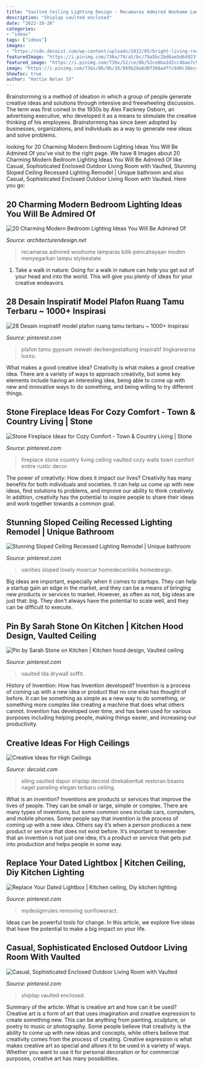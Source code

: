 ```yaml
---
title: "Vaulted Ceiling Lighting Design - Recamaras Admired Woohome Lamparas Bilik Pencahayaan Moden Menyegarkan Lampu Styleestate"
description: "Shiplap vaulted enclosed"
date: "2022-10-26"
categories:
- "ideas"
tags: ["ideas"]
images:
- "https://cdn.decoist.com/wp-content/uploads/2012/05/bright-living-room-with-high-ceiling.jpg"
featuredImage: "https://i.pinimg.com/736x/79/a5/bc/79a5bc2bd6ae5d64923f710621aaa74e.jpg"
featured_image: "https://i.pinimg.com/736x/52/ce/0b/52ce0ba1d2cc4bae7c9c31a95cbd771e.jpg"
image: "https://i.pinimg.com/736x/86/9b/28/869b28a6d8f366a4ffc9d0c38ecccabf.jpg"
ShowToc: true
author: "Hattie Nolan IV"
---
```



Brainstorming is a method of ideation in which a group of people generate creative ideas and solutions through intensive and freewheeling discussion. The term was first coined in the 1930s by Alex Faickney Osborn, an advertising executive, who developed it as a means to stimulate the creative thinking of his employees. Brainstorming has since been adopted by businesses, organizations, and individuals as a way to generate new ideas and solve problems.

	

		
looking for 20 Charming Modern Bedroom Lighting Ideas You Will Be Admired Of you've visit to the right page. We have 8 Images about 20 Charming Modern Bedroom Lighting Ideas You Will Be Admired Of like Casual, Sophisticated Enclosed Outdoor Living Room with Vaulted, Stunning Sloped Ceiling Recessed Lighting Remodel | Unique bathroom and also Casual, Sophisticated Enclosed Outdoor Living Room with Vaulted. Here you go:
		
    
## 20 Charming Modern Bedroom Lighting Ideas You Will Be Admired Of

<img loading=lazy src="https://cdn.architecturendesign.net/wp-content/uploads/2015/06/AD-Modern-Bedroom-Lighting-9.jpg" onerror="this.onerror=null;this.src='https://tse4.mm.bing.net/th?id=OIP.7YT25h3kUf0pX7_qnIHD_gHaLH&amp;pid=15.1';" alt="20 Charming Modern Bedroom Lighting Ideas You Will Be Admired Of">

_Source: architecturendesign.net_

>recamaras admired woohome lamparas bilik pencahayaan moden menyegarkan lampu styleestate. 

	

1) Take a walk in nature: Going for a walk in nature can help you get out of your head and into the world. This will give you plenty of ideas for your creative endeavors.

    
## 28 Desain Inspiratif Model Plafon Ruang Tamu Terbaru ~ 1000+ Inspirasi

<img loading=lazy src="https://i.pinimg.com/736x/86/9b/28/869b28a6d8f366a4ffc9d0c38ecccabf.jpg" onerror="this.onerror=null;this.src='https://tse2.mm.bing.net/th?id=OIP.hP5jX1DE2bU5RxNMQqtA9wHaLC&amp;pid=15.1';" alt="28 Desain inspiratif model plafon ruang tamu terbaru ~ 1000+ Inspirasi">

_Source: pinterest.com_

>plafon tamu gypsum mewah deckengestaltung inspiratif lingkarwarna luxxu. 

	

What makes a good creative idea?
Creativity is what makes a good creative idea. There are a variety of ways to approach creativity, but some key elements include having an interesting idea, being able to come up with new and innovative ways to do something, and being willing to try different things.

    
## Stone Fireplace Ideas For Cozy Comfort - Town &amp; Country Living | Stone

<img loading=lazy src="https://i.pinimg.com/736x/bc/14/47/bc14473bf6cc418825c6c819d3b959d9.jpg" onerror="this.onerror=null;this.src='https://tse1.mm.bing.net/th?id=OIP.Sc4xrC-IDXTC4miRToEoKAHaKI&amp;pid=15.1';" alt="Stone Fireplace Ideas for Cozy Comfort - Town &amp; Country Living | Stone">

_Source: pinterest.com_

>fireplace stone country living ceiling vaulted cozy walls town comfort entire rustic decor. 

	

The power of creativity: How does it impact our lives?
Creativity has many benefits for both individuals and societies. It can help us come up with new ideas, find solutions to problems, and improve our ability to think creatively. In addition, creativity has the potential to inspire people to share their ideas and work together towards a common goal.

    
## Stunning Sloped Ceiling Recessed Lighting Remodel | Unique Bathroom

<img loading=lazy src="https://i.pinimg.com/736x/52/ce/0b/52ce0ba1d2cc4bae7c9c31a95cbd771e.jpg" onerror="this.onerror=null;this.src='https://tse3.mm.bing.net/th?id=OIP.mh_ZFaUqGGGb2P1yloCCdQHaJ3&amp;pid=15.1';" alt="Stunning Sloped Ceiling Recessed Lighting Remodel | Unique bathroom">

_Source: pinterest.com_

>vanities sloped lovely moercar homedecorlinks homedesign. 

	

Big ideas are important, especially when it comes to startups. They can help a startup gain an edge in the market, and they can be a means of bringing new products or services to market. However, as often as not, big ideas are just that: big. They don't always have the potential to scale well, and they can be difficult to execute.

    
## Pin By Sarah Stone On Kitchen | Kitchen Hood Design, Vaulted Ceiling

<img loading=lazy src="https://i.pinimg.com/736x/1b/d9/10/1bd91033443fd806b7daa6b62dcb8bf0.jpg" onerror="this.onerror=null;this.src='https://tse2.mm.bing.net/th?id=OIP.PBvlmYo42XJkl_xx5ARGawAAAA&amp;pid=15.1';" alt="Pin by Sarah Stone on Kitchen | Kitchen hood design, Vaulted ceiling">

_Source: pinterest.com_

>vaulted lda drywall soffit. 

	

History of Invention: How has Invention developed?
Invention is a process of coming up with a new idea or product that no one else has thought of before. It can be something as simple as a new way to do something, or something more complex like creating a machine that does what others cannot. Invention has developed over time, and has been used for various purposes including helping people, making things easier, and increasing our productivity.

    
## Creative Ideas For High Ceilings

<img loading=lazy src="https://cdn.decoist.com/wp-content/uploads/2012/05/bright-living-room-with-high-ceiling.jpg" onerror="this.onerror=null;this.src='https://tse4.mm.bing.net/th?id=OIP.9Awf5jE5XcMi6g60HLLFYQHaLH&amp;pid=15.1';" alt="Creative Ideas for High Ceilings">

_Source: decoist.com_

>siling vaulted dapur shiplap decoist direkabentuk restoran beams nagel paneling elegan terbaru celiing. 

	

What is an invention?
Inventions are products or services that improve the lives of people. They can be small or large, simple or complex. There are many types of inventions, but some common ones include cars, computers, and mobile phones. Some people say that invention is the process of coming up with a new idea. Others say it’s when a person produces a new product or service that does not exist before. It’s important to remember that an invention is not just one idea; it’s a product or service that gets put into production and helps people in some way.

    
## Replace Your Dated Lightbox | Kitchen Ceiling, Diy Kitchen Lighting

<img loading=lazy src="https://i.pinimg.com/736x/79/a5/bc/79a5bc2bd6ae5d64923f710621aaa74e.jpg" onerror="this.onerror=null;this.src='https://tse1.mm.bing.net/th?id=OIP.N-DP55DFjJgPo335hHk5DwAAAA&amp;pid=15.1';" alt="Replace Your Dated Lightbox | Kitchen ceiling, Diy kitchen lighting">

_Source: pinterest.com_

>mydesignrules removing sunfloweract. 

	

Ideas can be powerful tools for change. In this article, we explore five ideas that have the potential to make a big impact on your life.

    
## Casual, Sophisticated Enclosed Outdoor Living Room With Vaulted

<img loading=lazy src="https://i.pinimg.com/736x/0c/45/ce/0c45cee244ee84f9b231a7ac22a5f45f.jpg" onerror="this.onerror=null;this.src='https://tse1.mm.bing.net/th?id=OIP.YlS-AL4FtCTASV2Er8wZZgHaLH&amp;pid=15.1';" alt="Casual, Sophisticated Enclosed Outdoor Living Room with Vaulted">

_Source: pinterest.com_

>shiplap vaulted enclosed. 

	

Summary of the article: What is creative art and how can it be used?
Creative art is a form of art that uses imagination and creative expression to create something new. This can be anything from painting, sculpture, or poetry to music or photography. Some people believe that creativity is the ability to come up with new ideas and concepts, while others believe that creativity comes from the process of creating. Creative expression is what makes creative art so special and allows it to be used in a variety of ways. Whether you want to use it for personal decoration or for commercial purposes, creative art has many possibilities.

